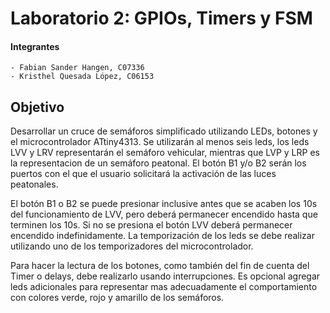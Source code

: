 # Laboratorio 2: GPIOs, Timers y FSM

#### Integrantes
```
- Fabian Sander Hangen, C07336
- Kristhel Quesada López, C06153
```


## Objetivo

Desarrollar un cruce de semáforos simplificado utilizando LEDs, botones y el microcontrolador ATtiny4313. Se utilizarán al menos seis leds, los leds LVV y LRV representarán el semáforo vehicular, mientras que LVP
y LRP es la representacion de un semáforo peatonal. El botón B1 y/o B2 serán los puertos con el que el usuario solicitará la activación de las luces peatonales.

El botón B1 o B2 se puede presionar inclusive antes que se acaben los 10s del funcionamiento de LVV, pero deberá
permanecer encendido hasta que terminen los 10s. Si no se presiona el botón LVV deberá permanecer encendido indefinidamente. La temporización de los leds se debe realizar utilizando uno de los temporizadores del microcontrolador.

Para hacer la lectura de los botones, como también del fin de cuenta del Timer o delays, debe realizarlo
usando interrupciones. Es opcional agregar leds adicionales para representar mas adecuadamente el comportamiento con colores verde, rojo y amarillo de los semáforos.